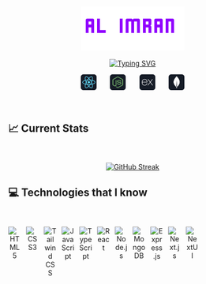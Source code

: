 <p align="center">
  <a href="https://github.com/alimransahin">
    <img src="images/name.png" alt="Al Imran" /></a>
</p>

<p align="center">
<a href="https://github.com/alimransahin">
<img src="https://readme-typing-svg.demolab.com?font=Bebas+Neue&weight=600&size=30&pause=1000&color=9100FF&width=435&lines=Full-stack+web+developer;MERN-stack+web+developer;Experienced+UI%2FUX+Developer;3%2B+years+of+coding+experience;Always+learning+new+things" alt="Typing SVG" />
</a>
</p>

<!-- Social icons section -->
<p align="center">
  <img width="32px" alt="react" title="React" src="images/icon/react.png"/>
  &#8287;&#8287;&#8287;&#8287;&#8287;
  <img width="32px" alt="nodeJs" title="Node Js" src="images/icon/node.png"/>
  &#8287;&#8287;&#8287;&#8287;&#8287;
 <img width="32px" alt="expressJs" title="Express Js" src="images/icon/express.png"/>
  &#8287;&#8287;&#8287;&#8287;&#8287;
 <img width="32px"alt="mongo" title="Mongo DB" src="images/icon/mongo.png"/>
</p>

<br/>

## :chart_with_upwards_trend: Current Stats

<br />
<p align="center">
<a href="https://git.io/streak-stats"><img src="https://github-readme-streak-stats.herokuapp.com?user=alimransahin&theme=midnight-purple&hide_border=true" alt="GitHub Streak" /></a>
</p>

## :computer: Technologies that I know

<br>
<p align="center">
<img align="left" alt="HTML5" width="26px" src="https://cdn.jsdelivr.net/gh/devicons/devicon/icons/html5/html5-original.svg" style="padding-right:10px;" />
<img align="left" alt="CSS3" width="26px" src="https://cdn.jsdelivr.net/gh/devicons/devicon/icons/css3/css3-original.svg" style="padding-right:10px;" />
<img align="left" alt="Tailwind CSS" width="26px" src="https://uxwing.com/wp-content/themes/uxwing/download/brands-and-social-media/tailwind-css-icon.png" style="padding-right:10px; "/>
<img align="left" alt="JavaScript" width="26px" src="https://cdn.jsdelivr.net/gh/devicons/devicon/icons/javascript/javascript-original.svg" style="padding-right:10px;" />
<img align="left" alt="TypeScript" width="26px" src="https://cdn.jsdelivr.net/gh/devicons/devicon/icons/typescript/typescript-original.svg" style="padding-right:10px;" />
<img align="left" alt="React" width="26px" src="https://cdn.jsdelivr.net/gh/devicons/devicon/icons/react/react-original.svg" style="padding-right:10px;" />
<img align="left" alt="Node.js" width="26px" src="https://cdn.jsdelivr.net/gh/devicons/devicon/icons/nodejs/nodejs-original.svg" style="padding-right:10px;" />
<img align="left" alt="MongoDB" width="26px" src="https://cdn.jsdelivr.net/gh/devicons/devicon/icons/mongodb/mongodb-original.svg" style="padding-right:10px;" />
<img align="left" alt="Express.js" width="26px" src="https://cdn.jsdelivr.net/gh/devicons/devicon/icons/express/express-original.svg" style="padding-right:10px;" />
<img align="left" alt="Next.js" width="26px" src="https://cdn.jsdelivr.net/gh/devicons/devicon/icons/nextjs/nextjs-original.svg" style="padding-right:10px;" />
<img align="left" alt="NextUI" width="26px" src="https://avatars.githubusercontent.com/u/86160567?s=200&v=4" style="padding-right:10px;" />
</p>
<br/>
